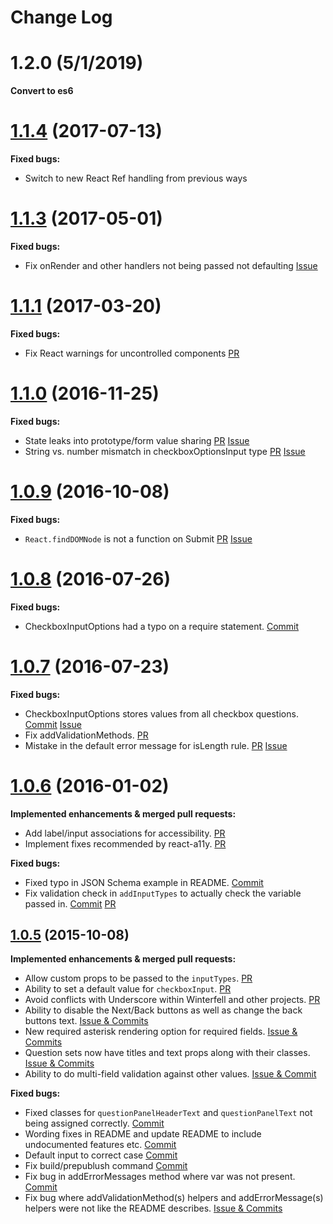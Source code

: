 # Change Log
# 1.2.0 (5/1/2019)
**Convert to es6**

# [1.1.4](https://github.com/andrewhathaway/Winterfell/releases/tag/1.1.4) (2017-07-13)

**Fixed bugs:**

- Switch to new React Ref handling from previous ways

# [1.1.3](https://github.com/andrewhathaway/Winterfell/releases/tag/1.1.3) (2017-05-01)

**Fixed bugs:**

- Fix onRender and other handlers not being passed not defaulting [Issue](https://github.com/andrewhathaway/Winterfell/issues/90)

# [1.1.1](https://github.com/andrewhathaway/Winterfell/releases/tag/1.1.1) (2017-03-20)

**Fixed bugs:**

- Fix React warnings for uncontrolled components [PR](https://github.com/andrewhathaway/Winterfell/pull/84)

# [1.1.0](https://github.com/andrewhathaway/Winterfell/releases/tag/1.1.0) (2016-11-25)

**Fixed bugs:**

- State leaks into prototype/form value sharing [PR](https://github.com/andrewhathaway/Winterfell/pull/77) [Issue](https://github.com/andrewhathaway/Winterfell/issues/76)
- String vs. number mismatch in checkboxOptionsInput type [PR](https://github.com/andrewhathaway/Winterfell/pull/78) [Issue](https://github.com/andrewhathaway/Winterfell/issues/75)

# [1.0.9](https://github.com/andrewhathaway/Winterfell/releases/tag/1.0.8) (2016-10-08)

**Fixed bugs:**

- `React.findDOMNode` is not a function on Submit [PR](https://github.com/andrewhathaway/Winterfell/pull/68) [Issue](https://github.com/andrewhathaway/Winterfell/issues/66)

# [1.0.8](https://github.com/andrewhathaway/Winterfell/releases/tag/1.0.8) (2016-07-26)

**Fixed bugs:**

- CheckboxInputOptions had a typo on a require statement. [Commit](https://github.com/andrewhathaway/Winterfell/commit/dd070dc3f0e1b1a35d156eb07023de3dd7f0d5e2)

# [1.0.7](https://github.com/andrewhathaway/Winterfell/releases/tag/1.0.7) (2016-07-23)

**Fixed bugs:**

- CheckboxInputOptions stores values from all checkbox questions. [Commit](https://github.com/andrewhathaway/Winterfell/commit/f5854356c65ef0fc008cb71a4d53573ce4234d4c) [Issue](https://github.com/andrewhathaway/Winterfell/issues/45)
- Fix addValidationMethods. [PR](https://github.com/andrewhathaway/Winterfell/pull/61)
- Mistake in the default error message for isLength rule. [PR](https://github.com/andrewhathaway/Winterfell/pull/63) [Issue](https://github.com/andrewhathaway/Winterfell/issues/58)

# [1.0.6](https://github.com/andrewhathaway/Winterfell/releases/tag/1.0.6) (2016-01-02)

**Implemented enhancements & merged pull requests:**

- Add label/input associations for accessibility. [PR](https://github.com/andrewhathaway/Winterfell/pull/42)
- Implement fixes recommended by react-a11y. [PR](https://github.com/andrewhathaway/Winterfell/pull/48)


**Fixed bugs:**

- Fixed typo in JSON Schema example in README. [Commit](https://github.com/andrewhathaway/Winterfell/commit/c63da73dc95c9f6fb1d418a582813165f5882378)
- Fix validation check in `addInputTypes` to actually check the variable passed in. [Commit](https://github.com/andrewhathaway/Winterfell/commit/196609ee640deac5491dbb7ebcb9562072b7f459) [PR](https://github.com/andrewhathaway/Winterfell/pull/47)


## [1.0.5](https://github.com/andrewhathaway/Winterfell/releases/tag/1.0.5) (2015-10-08)

**Implemented enhancements & merged pull requests:**

- Allow custom props to be passed to the `inputTypes`. [PR](https://github.com/andrewhathaway/Winterfell/pull/38)
- Ability to set a default value for `checkboxInput`. [PR](https://github.com/andrewhathaway/Winterfell/issues/30)
- Avoid conflicts with Underscore within Winterfell and other projects. [PR](https://github.com/andrewhathaway/Winterfell/pull/40)
- Ability to disable the Next/Back buttons as well as change the back buttons text. [Issue & Commits](https://github.com/andrewhathaway/Winterfell/issues/39)
- New required asterisk rendering option for required fields. [Issue & Commits](https://github.com/andrewhathaway/Winterfell/issues/9)
- Question sets now have titles and text props along with their classes. [Issue & Commits](https://github.com/andrewhathaway/Winterfell/issues/33)
- Ability to do multi-field validation against other values. [Issue & Commit](https://github.com/andrewhathaway/Winterfell/issues/7)

**Fixed bugs:**

- Fixed classes for `questionPanelHeaderText` and `questionPanelText` not being assigned correctly. [Commit](https://github.com/andrewhathaway/Winterfell/commit/7e792cdb2383511b0749f85a0001ba3d611ff9d0)
- Wording fixes in README and update README to include undocumented features etc. [Commit](https://github.com/andrewhathaway/Winterfell/commit/1b36951f93e0c670c6fc368c317a75c8de4593a1)
- Default input to correct case [Commit](https://github.com/andrewhathaway/Winterfell/commit/34b6bb874ceed552c05af7498584db0577f2b995)
- Fix build/prepublush command [Commit](https://github.com/andrewhathaway/Winterfell/commit/219274b67c99c055931d8600dd51cb26cad8281c)
- Fix bug in addErrorMessages method where var was not present. [Commit](https://github.com/andrewhathaway/Winterfell/pull/23)
- Fix bug where addValidationMethod(s) helpers and addErrorMessage(s) helpers were not like the README describes. [Issue & Commits](https://github.com/andrewhathaway/Winterfell/issues/27)